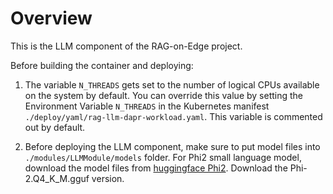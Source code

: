 # Overview

This is the LLM component of the RAG-on-Edge project.

Before building the container and deploying:

1. The variable `N_THREADS` gets set to the number of logical CPUs available on the system by default. You can override this value by setting the Environment Variable `N_THREADS` in the Kubernetes manifest `./deploy/yaml/rag-llm-dapr-workload.yaml`. This variable is commented out by default.

2. Before deploying the LLM component, make sure to put model files into `./modules/LLMModule/models` folder.
For Phi2 small language model, download the model files from [huggingface Phi2](https://huggingface.co/TheBloke/phi-2-GGUF/tree/main). Download the Phi-2.Q4_K_M.gguf version.
